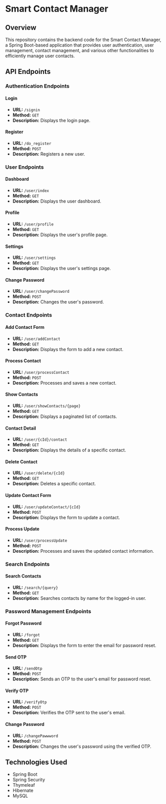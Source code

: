 # Smart Contact Manager

## Overview

This repository contains the backend code for the Smart Contact Manager, a Spring Boot-based application that provides user authentication, user management, contact management, and various other functionalities to efficiently manage user contacts.

## API Endpoints

### Authentication Endpoints

#### Login
- **URL:** `/signin`
- **Method:** `GET`
- **Description:** Displays the login page.

#### Register
- **URL:** `/do_register`
- **Method:** `POST`
- **Description:** Registers a new user.

### User Endpoints

#### Dashboard
- **URL:** `/user/index`
- **Method:** `GET`
- **Description:** Displays the user dashboard.

#### Profile
- **URL:** `/user/profile`
- **Method:** `GET`
- **Description:** Displays the user's profile page.

#### Settings
- **URL:** `/user/settings`
- **Method:** `GET`
- **Description:** Displays the user's settings page.

#### Change Password
- **URL:** `/user/changePassword`
- **Method:** `POST`
- **Description:** Changes the user's password.

### Contact Endpoints

#### Add Contact Form
- **URL:** `/user/addContact`
- **Method:** `GET`
- **Description:** Displays the form to add a new contact.

#### Process Contact
- **URL:** `/user/processContact`
- **Method:** `POST`
- **Description:** Processes and saves a new contact.

#### Show Contacts
- **URL:** `/user/showContacts/{page}`
- **Method:** `GET`
- **Description:** Displays a paginated list of contacts.

#### Contact Detail
- **URL:** `/user/{cId}/contact`
- **Method:** `GET`
- **Description:** Displays the details of a specific contact.

#### Delete Contact
- **URL:** `/user/delete/{cId}`
- **Method:** `GET`
- **Description:** Deletes a specific contact.

#### Update Contact Form
- **URL:** `/user/updateContact/{cId}`
- **Method:** `POST`
- **Description:** Displays the form to update a contact.

#### Process Update
- **URL:** `/user/processUpdate`
- **Method:** `POST`
- **Description:** Processes and saves the updated contact information.

### Search Endpoints

#### Search Contacts
- **URL:** `/search/{query}`
- **Method:** `GET`
- **Description:** Searches contacts by name for the logged-in user.

### Password Management Endpoints

#### Forgot Password
- **URL:** `/forgot`
- **Method:** `GET`
- **Description:** Displays the form to enter the email for password reset.

#### Send OTP
- **URL:** `/sendOtp`
- **Method:** `POST`
- **Description:** Sends an OTP to the user's email for password reset.

#### Verify OTP
- **URL:** `/verifyOtp`
- **Method:** `POST`
- **Description:** Verifies the OTP sent to the user's email.

#### Change Password
- **URL:** `/changePawwword`
- **Method:** `POST`
- **Description:** Changes the user's password using the verified OTP.

## Technologies Used

- Spring Boot
- Spring Security
- Thymeleaf
- Hibernate
- MySQL
